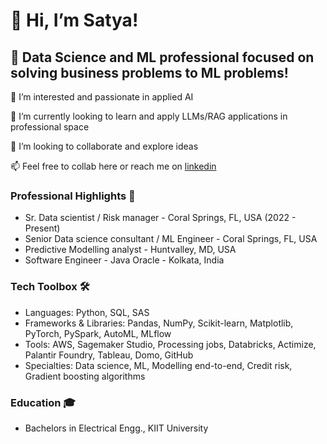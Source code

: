 # 👋 Hi, I’m Satya!

## 🚀 Data Science and ML professional focused on solving business problems to ML problems! 

👀 I’m interested and passionate in applied AI   

🌱 I’m currently looking to learn and apply LLMs/RAG applications in professional space    

💞️ I’m looking to collaborate and explore ideas   

📫 Feel free to collab here or reach me on [linkedin](https://www.linkedin.com/in/satya-samal-profile)    


  ### Professional Highlights 🌟
  - Sr. Data scientist / Risk manager - Coral Springs, FL, USA (2022 - Present)  
  - Senior Data science consultant / ML Engineer - Coral Springs, FL, USA   
  - Predictive Modelling analyst - Huntvalley, MD, USA   
  - Software Engineer - Java Oracle - Kolkata, India  


  ### Tech Toolbox 🛠️
  - Languages: Python, SQL, SAS
  - Frameworks & Libraries: Pandas, NumPy, Scikit-learn, Matplotlib, PyTorch, PySpark, AutoML, MLflow  
  - Tools: AWS, Sagemaker Studio, Processing jobs, Databricks, Actimize, Palantir Foundry, Tableau, Domo, GitHub  
  - Specialties: Data science, ML, Modelling end-to-end, Credit risk, Gradient boosting algorithms


  ### Education 🎓
  - Bachelors in Electrical Engg., KIIT University  

<!---
satyascode/satyascode is a ✨ special ✨ repository because its `README.md` (this file) appears on your GitHub profile.
You can click the Preview link to take a look at your changes.
--->
